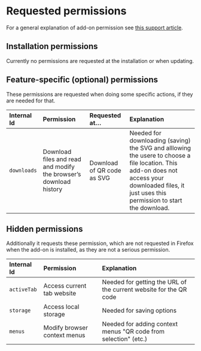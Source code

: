 # Requested permissions

For a general explanation of add-on permission see [this support article](https://support.mozilla.org/kb/permission-request-messages-firefox-extensions).

## Installation permissions

Currently no permissions are requested at the installation or when updating.

## Feature-specific (optional) permissions

These permissions are requested when doing some specific actions, if they are needed for that.

| Internal Id | Permission                                                        | Requested at…              | Explanation                                                                                                                                                                                       |
|:------------|:------------------------------------------------------------------|:---------------------------|:--------------------------------------------------------------------------------------------------------------------------------------------------------------------------------------------------|
| `downloads` | Download files and read and modify the browser’s download history | Download of QR code as SVG | Needed for downloading (saving) the SVG and alllowing the usere to choose a file location. This add-on does not access your downloaded files, it just uses this permission to start the download. |

## Hidden permissions
Additionally it requests these permission, which are not requested in Firefox when the add-on is installed, as they are not a serious permission.

| Internal Id | Permission                   | Explanation                                                       |
|:------------|:-----------------------------|:------------------------------------------------------------------|
| `activeTab` | Access current tab website   | Needed for getting the URL of the current website for the QR code |
| `storage`   | Access local storage         | Needed for saving options                                         |
| `menus`     | Modify browser context menus | Needed for adding context menus "QR code from selection" (etc.)   |
